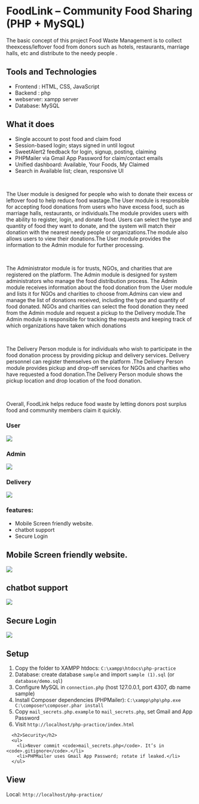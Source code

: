 # FoodLink – Community Food Sharing (PHP + MySQL)

<!-- <img src="img/coverimage.jpeg"> -->
<p>  The basic concept of this project  Food Waste Management is to collect theexcess/leftover food from donors such as hotels, restaurants, marriage halls, etc and distribute to  the  needy people .</p>
<h2>Tools and Technologies</h2> 
<ul>
 <li>Frontend : HTML, CSS,  JavaScript</li>
 <li>Backend  : php</li>
 <li>webserver: xampp server</li>
 <li>Database: MySQL </li>
</ul>

 <h2>What it does</h2>
 <ul>
  <li>Single account to post food and claim food</li>
  <li>Session-based login; stays signed in until logout</li>
  <li>SweetAlert2 feedback for login, signup, posting, claiming</li>
  <li>PHPMailer via Gmail App Password for claim/contact emails</li>
  <li>Unified dashboard: Available, Your Foods, My Claimed</li>
  <li>Search in Available list; clean, responsive UI</li>
 </ul>
   <br>
    <p>The User module is designed for people who wish to donate their excess or leftover food to help reduce food wastage.The User module is responsible for accepting food donations from users who have excess food, such as marriage halls, restaurants, or individuals.The module provides users with the ability to register, login, and donate food. Users can select the type and quantity of food they want to donate, and the system will match their donation with the nearest needy people or organizations.The module also allows users to view their donations.The User module provides the information to the Admin module for further processing.
   </p><br>
   <p>
      The Administrator module is for trusts, NGOs, and charities that are registered on the platform. The Admin module is designed for system administrators who manage the food distribution process. The Admin module receives information about the food donation from the User module and lists it for NGOs and charities to choose from.Admins can view and manage the list of donations received, including the type and quantity of food donated. NGOs and charities can select the food donation they need from the Admin module and request a pickup to the Delivery module.The Admin module is responsible for tracking the requests and keeping track of which organizations have taken which donations
   </p><br>
    <p>The Delivery Person module is for individuals who wish to participate in the food donation process by providing pickup and delivery services. Delivery personnel can register themselves on the platform .The Delivery Person module provides pickup and drop-off services for NGOs and charities who have requested a food donation.The Delivery Person module shows the pickup location and drop location of the food donation.
    </p><br>
    <p>Overall, FoodLink helps reduce food waste by letting donors post surplus food and community members claim it quickly.
    </p>
    <h3>User </h3>
   <!-- <img src="img/User-module.jpg"> -->
    <img src="img/mobile.jpg">
    <h3>Admin </h3>
    <img src="img/Admin.jpg">
     <h3>Delivery </h3>
    <img src="img/Delivery_module.jpg">
    <h3>features:</h3>
    <ul><li>Mobile Screen friendly website.</li>
      <li>chatbot support</li>
      <li>Secure Login</li>
      </ul>
      <h2>Mobile Screen friendly website.</h2>
      <img src="img/responsive.gif">
      <h2>chatbot support</h2>
      <img src="img/chatbotsupport.jpg">
      <h2>Secure Login</h2>
      <img src="img/hash-flow.png">
      <h2>Setup</h2>
      <ol>
       <li>Copy the folder to XAMPP htdocs: <code>C:\xampp\htdocs\php-practice</code></li>
       <li>Database: create database <code>sample</code> and import <code>sample (1).sql</code> (or <code>database/demo.sql</code>)</li>
       <li>Configure MySQL in <code>connection.php</code> (host 127.0.0.1, port 4307, db name sample)</li>
       <li>Install Composer dependencies (PHPMailer): <code>C:\xampp\php\php.exe C:\composer\composer.phar install</code></li>
       <li>Copy <code>mail_secrets.php.example</code> to <code>mail_secrets.php</code>, set Gmail and App Password</li>
       <li>Visit <code>http://localhost/php-practice/index.html</code></li>
      </ol>

      <h2>Security</h2>
      <ul>
        <li>Never commit <code>mail_secrets.php</code>. It’s in <code>.gitignore</code>.</li>
        <li>PHPMailer uses Gmail App Password; rotate if leaked.</li>
      </ul>

<h2>View</h2>
Local: <code>http://localhost/php-practice/</code>

